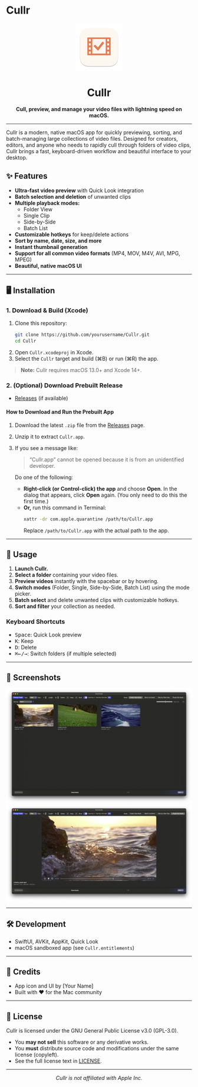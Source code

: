 # Cullr

<p align="center">
  <img src="Cullr/Assets.xcassets/AppIcon.appiconset/1024-mac.png" alt="Cullr App Icon" width="128" height="128" />
</p>

<h1 align="center">Cullr</h1>

<p align="center">
  <b>Cull, preview, and manage your video files with lightning speed on macOS.</b>
</p>

---

Cullr is a modern, native macOS app for quickly previewing, sorting, and batch-managing large collections of video files. Designed for creators, editors, and anyone who needs to rapidly cull through folders of video clips, Cullr brings a fast, keyboard-driven workflow and beautiful interface to your desktop.

## ✨ Features

- **Ultra-fast video preview** with Quick Look integration
- **Batch selection and deletion** of unwanted clips
- **Multiple playback modes:**
  - Folder View
  - Single Clip
  - Side-by-Side
  - Batch List
- **Customizable hotkeys** for keep/delete actions
- **Sort by name, date, size, and more**
- **Instant thumbnail generation**
- **Support for all common video formats** (MP4, MOV, M4V, AVI, MPG, MPEG)
- **Beautiful, native macOS UI**

---

## 🖥️ Installation

### 1. Download & Build (Xcode)

1. Clone this repository:
   ```sh
   git clone https://github.com/yourusername/Cullr.git
   cd Cullr
   ```
2. Open `Cullr.xcodeproj` in Xcode.
3. Select the `Cullr` target and build (⌘B) or run (⌘R) the app.

> **Note:** Cullr requires macOS 13.0+ and Xcode 14+.

### 2. (Optional) Download Prebuilt Release
- [Releases](https://github.com/yourusername/Cullr/releases) (if available)

#### How to Download and Run the Prebuilt App

1. Download the latest `.zip` file from the [Releases](https://github.com/yourusername/Cullr/releases) page.
2. Unzip it to extract `Cullr.app`.
3. If you see a message like:
   > “Cullr.app” cannot be opened because it is from an unidentified developer.
   
   Do one of the following:
   - **Right-click (or Control-click) the app** and choose **Open**. In the dialog that appears, click **Open** again. (You only need to do this the first time.)
   - **Or,** run this command in Terminal:
     ```sh
     xattr -dr com.apple.quarantine /path/to/Cullr.app
     ```
     Replace `/path/to/Cullr.app` with the actual path to the app.

---

## 🚀 Usage

1. **Launch Cullr.**
2. **Select a folder** containing your video files.
3. **Preview videos** instantly with the spacebar or by hovering.
4. **Switch modes** (Folder, Single, Side-by-Side, Batch List) using the mode picker.
5. **Batch select** and delete unwanted clips with customizable hotkeys.
6. **Sort and filter** your collection as needed.

### Keyboard Shortcuts
- <kbd>Space</kbd>: Quick Look preview
- <kbd>K</kbd>: Keep
- <kbd>D</kbd>: Delete
- <kbd>⌘←/→</kbd>: Switch folders (if multiple selected)

---

## 📸 Screenshots

<p align="center">
  <img src="docs/screenshot-folder-view.png" alt="Cullr Folder View" width="600" />
  <br/>
  <img src="docs/screenshot-single-clip.png" alt="Cullr Single Clip" width="600" />
</p>

---

## 🛠️ Development

- SwiftUI, AVKit, AppKit, Quick Look
- macOS sandboxed app (see `Cullr.entitlements`)

---

## 🙏 Credits

- App icon and UI by [Your Name]
- Built with ❤️ for the Mac community

---

## 📄 License

Cullr is licensed under the GNU General Public License v3.0 (GPL-3.0).

- You **may not sell** this software or any derivative works.
- You **must** distribute source code and modifications under the same license (copyleft).
- See the full license text in [LICENSE](LICENSE).

---

<p align="center">
  <i>Cullr is not affiliated with Apple Inc.</i>
</p>